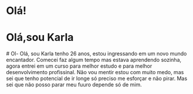 # Olá!

<h1>Olá,sou Karla</h1>

<p># Ol-
Olá, sou Karla tenho 26 anos, estou ingressando em um novo mundo encantador.
Comecei faz algum tempo mas estava aprendendo sozinha, agora entrei em um curso para melhor estudo
e para melhor desenvolvimento profissinal.
Não vou mentir estou com muito medo, mas sei que tenho potencial de ir longe só preciso me esforçar e não pirar.
Mas sei que não posso parar meu fuuro depende só de mim.</p>
